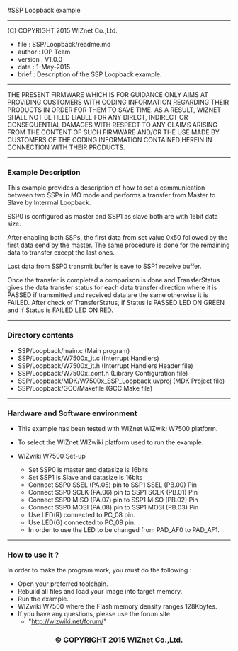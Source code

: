 #SSP Loopback example
******************************************************************************
(C) COPYRIGHT 2015 WIZnet Co.,Ltd.

  * file    : SSP/Loopback/readme.md
  * author  : IOP Team
  * version : V1.0.0
  * date    : 1-May-2015
  * brief   : Description of the SSP Loopback example.

******************************************************************************

THE PRESENT FIRMWARE WHICH IS FOR GUIDANCE ONLY AIMS AT PROVIDING CUSTOMERS WITH CODING INFORMATION REGARDING THEIR PRODUCTS IN ORDER FOR THEM TO SAVE TIME. AS A RESULT, WIZNET SHALL NOT BE HELD LIABLE FOR ANY DIRECT, INDIRECT OR CONSEQUENTIAL DAMAGES WITH RESPECT TO ANY CLAIMS ARISING FROM THE CONTENT OF SUCH FIRMWARE AND/OR THE USE MADE BY CUSTOMERS OF THE CODING INFORMATION CONTAINED HEREIN IN CONNECTION WITH THEIR PRODUCTS.

******************************************************************************

### Example Description

This example provides a description of how to set a communication between two SSPs in MO mode and performs a transfer from Master to Slave by Interrnal Loopback.

SSP0 is configured as master and SSP1 as slave both are with 16bit data size.

After enabling both SSPs, the first data from set value 0x50 followed by the first data send by the master. The same procedure is done for the remaining data to transfer except the last ones.

Last data from SSP0 transmit buffer is save to SSP1 receive buffer.

Once the transfer is completed a comparison is done and TransferStatus gives the data transfer status for each data transfer direction where it is PASSED if transmitted and received data are the same otherwise it is FAILED.
After check of TransferStatus, if Status is PASSED LED ON GREEN and if Status is FAILED LED ON RED.

______________________________________________________________________________

### Directory contents

  - SSP/Loopback/main.c                                   (Main program)
  - SSP/Loopback/W7500x_it.c                              (Interrupt Handlers)
  - SSP/Loopback/W7500x_it.h                              (Interrupt Handlers Header file)
  - SSP/Loopback/W7500x_conf.h                            (Library Configuration file)
  - SSP/Loopback/MDK/W7500x_SSP_Loopback.uvproj           (MDK Project file)
  - SSP/Loopback/GCC/Makefile                             (GCC Make file)
______________________________________________________________________________

### Hardware and Software environment

  - This example has been tested with WIZnet WIZwiki W7500 platform.
  - To select the WIZnet WIZwiki platform used to run the example.

  - WIZwiki W7500 Set-up
    - Set SSP0 is master and datasize is 16bits
    - Set SSP1 is Slave and datasize is 16bits
    - Connect SSP0 SSEL (PA.05) pin to SSP1 SSEL (PB.00) Pin
    - Connect SSP0 SCLK (PA.06) pin to SSP1 SCLK (PB.01) Pin
    - Connect SSP0 MISO (PA.07) pin to SSP1 MISO (PB.02) Pin
    - Connect SSP0 MOSI (PA.08) pin to SSP1 MOSI (PB.03) Pin
    - Use LED(R) connected to PC_08 pin.
    - Use LED(G) connected to PC_09 pin.
    - In order to use the LED to be changed from PAD_AF0 to PAD_AF1.
______________________________________________________________________________

### How to use it ?

In order to make the program work, you must do the following :

 - Open your preferred toolchain.
 - Rebuild all files and load your image into target memory.
 - Run the example.
 - WIZwiki W7500 where the Flash memory density ranges 128Kbytes.
 - If you have any questions, please use the forum site.
   - "http://wizwiki.net/forum/"

<h3><center>&copy; COPYRIGHT 2015 WIZnet Co.,Ltd.</center></h3>
